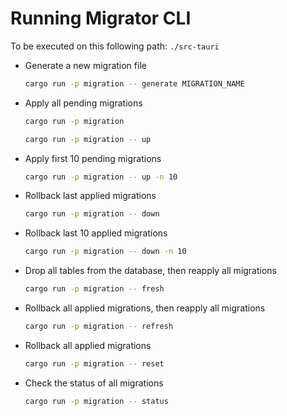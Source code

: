 # Running Migrator CLI
To be executed on this following path: `./src-tauri`

- Generate a new migration file
    ```sh
    cargo run -p migration -- generate MIGRATION_NAME
    ```
- Apply all pending migrations
    ```sh
    cargo run -p migration
    ```
    ```sh
    cargo run -p migration -- up
    ```
- Apply first 10 pending migrations
    ```sh
    cargo run -p migration -- up -n 10
    ```
- Rollback last applied migrations
    ```sh
    cargo run -p migration -- down
    ```
- Rollback last 10 applied migrations
    ```sh
    cargo run -p migration -- down -n 10
    ```
- Drop all tables from the database, then reapply all migrations
    ```sh
    cargo run -p migration -- fresh
    ```
- Rollback all applied migrations, then reapply all migrations
    ```sh
    cargo run -p migration -- refresh
    ```
- Rollback all applied migrations
    ```sh
    cargo run -p migration -- reset
    ```
- Check the status of all migrations
    ```sh
    cargo run -p migration -- status
    ```
